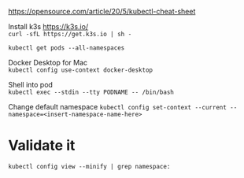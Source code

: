https://opensource.com/article/20/5/kubectl-cheat-sheet


Install k3s https://k3s.io/  
`curl -sfL https://get.k3s.io | sh -`  

`kubectl get pods --all-namespaces`

Docker Desktop for Mac  
`kubectl config use-context docker-desktop`

Shell into pod  
`kubectl exec --stdin --tty PODNAME -- /bin/bash`

Change default namespace
`kubectl config set-context --current --namespace=<insert-namespace-name-here>`  
# Validate it
`kubectl config view --minify | grep namespace:`
